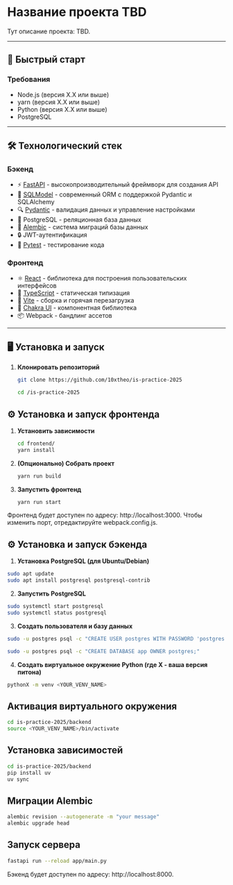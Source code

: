 # Название проекта TBD

Тут описание проекта: TBD.

---

## 🚀 Быстрый старт

### Требования
- Node.js (версия X.X или выше)
- yarn (версия X.X или выше)
- Python (версия X.X или выше)
- PostgreSQL

---

## 🛠 Технологический стек

### Бэкенд
- ⚡ [FastAPI](https://fastapi.tiangolo.com) - высокопроизводительный фреймворк для создания API
- 🧰 [SQLModel](https://sqlmodel.tiangolo.com) - современный ORM с поддержкой Pydantic и SQLAlchemy
- 🔍 [Pydantic](https://docs.pydantic.dev) - валидация данных и управление настройками
- 💾 PostgreSQL - реляционная база данных
- 🐘 [Alembic](https://alembic.sqlalchemy.org) - система миграций базы данных
- 🔒 JWT-аутентификация
- 🧪 [Pytest](https://pytest.org) - тестирование кода

### Фронтенд
- ⚛️ [React](https://react.dev) - библиотека для построения пользовательских интерфейсов
- 💅 [TypeScript](https://www.typescriptlang.org) - статическая типизация
- 🚀 [Vite](https://vitejs.dev) - сборка и горячая перезагрузка
- 🎨 [Chakra UI](https://chakra-ui.com) - компонентная библиотека
- 📦 Webpack - бандлинг ассетов
---

## 🖥 Установка и запуск


1. **Клонировать репозиторий**  
   ```bash
   git clone https://github.com/10xtheo/is-practice-2025
    ```
    ```bash
    cd /is-practice-2025
    ```
## ⚙ Установка и запуск фронтенда 
1. **Установить зависимости**
    ```bash
    cd frontend/
    yarn install
    ```
2. **(Опционально) Собрать проект**
    ```bash
    yarn run build
    ```
3. **Запустить фронтенд**
    ```bash
    yarn run start
    ```
Фронтенд будет доступен по адресу: http://localhost:3000.
Чтобы изменить порт, отредактируйте webpack.config.js.

## ⚙ Установка и запуск бэкенда
1. **Установка PostgreSQL (для Ubuntu/Debian)**
```bash
sudo apt update
sudo apt install postgresql postgresql-contrib
```

2. **Запустить PostgreSQL**
```bash
sudo systemctl start postgresql
sudo systemctl status postgresql
```

3. **Создать пользователя и базу данных**
```bash
sudo -u postgres psql -c "CREATE USER postgres WITH PASSWORD 'postgres';"

sudo -u postgres psql -c "CREATE DATABASE app OWNER postgres;"
```

4. **Создать виртуальное окружение Python (где X - ваша версия питона)**
```bash
pythonX -m venv <YOUR_VENV_NAME>
```

## Активация виртуального окружения
```bash
cd is-practice-2025/backend
source <YOUR_VENV_NAME>/bin/activate
```

## Установка зависимостей
```bash
cd is-practice-2025/backend
pip install uv
uv sync
```
## Миграции Alembic
```bash
alembic revision --autogenerate -m "your message"
alembic upgrade head
```
## Запуск сервера
```bash
fastapi run --reload app/main.py
```
Бэкенд будет доступен по адресу: http://localhost:8000.